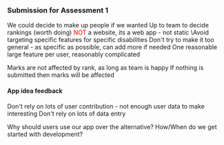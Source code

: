 ### Submission for Assessment 1
We could decide to make up people if we wanted
Up to team to decide rankings (worth doing)
<span style="color:#ff0000">NOT</span> a website, its a web app - not static
\Avoid targeting specific features for specific disabilities
Don't try to make it too general - as specific as possible, can add more if needed
One reasonable large feature per user, reasonably complicated

Marks are not affected by rank, as long as team is happy
If nothing is submitted then marks will be affected

#### App idea feedback
Don't rely on lots of user contribution - not enough user data to make interesting
Don't rely on lots of data entry

Why should users use our app over the alternative?
How/When do we get started with development?

